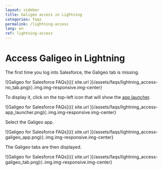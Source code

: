 ```yaml
---
layout: sidebar
title: Galigeo access in Lightning
categories: faqs
permalink: /lightning-access
lang: en
ref: lightning-access
---
```


# Access Galigeo in Lightning

The first time you log into Salesforce, the Galigeo tab is missing.

![Galigeo for Salesforce FAQs]({{ site.url }}/assets/faqs/lightning_access-no_tab.png){:.img.img-responsive.img-center}

To display it, click on the top-left icon that will show the [app launcher](https://developer.salesforce.com/docs/atlas.en-us.identityImplGuide.meta/identityImplGuide/identity_app_launcher_intro.htm).

![Galigeo for Salesforce FAQs]({{ site.url }}/assets/faqs/lightning_access-app_launcher.png){:.img.img-responsive.img-center}

Select the Galigeo app.

![Galigeo for Salesforce FAQs]({{ site.url }}/assets/faqs/lightning_access-galigeo_app.png){:.img.img-responsive.img-center}

The Galigeo tabs are then displayed.

![Galigeo for Salesforce FAQs]({{ site.url }}/assets/faqs/lightning_access-galigeo_tab.png){:.img.img-responsive.img-center}